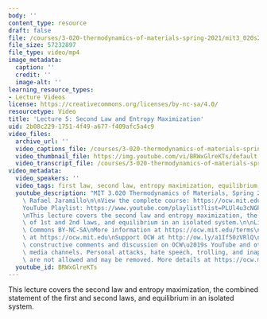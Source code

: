 ```yaml
---
body: ''
content_type: resource
draft: false
file: /courses/3-020-thermodynamics-of-materials-spring-2021/mit3_020s21_lecture_05_1080p_360p_16_9.mp4
file_size: 57232897
file_type: video/mp4
image_metadata:
  caption: ''
  credit: ''
  image-alt: ''
learning_resource_types:
- Lecture Videos
license: https://creativecommons.org/licenses/by-nc-sa/4.0/
resourcetype: Video
title: 'Lecture 5: Second Law and Entropy Maximization'
uid: 2b08c229-1751-4f49-a677-f409afc5a4c9
video_files:
  archive_url: ''
  video_captions_file: /courses/3-020-thermodynamics-of-materials-spring-2021/1n01PTKKUYgmytih-cp4bx94I4vRr-fxR_transcript.webvtt
  video_thumbnail_file: https://img.youtube.com/vi/BRWxGlreKTs/default.jpg
  video_transcript_file: /courses/3-020-thermodynamics-of-materials-spring-2021/1n01PTKKUYgmytih-cp4bx94I4vRr-fxR_transcript.pdf
video_metadata:
  video_speakers: ''
  video_tags: first law, second law, entropy maximization, equilibrium, isolated system
  youtube_description: "MIT 3.020 Thermodynamics of Materials, Spring 2021\nInstructor:\
    \ Rafael Jaramillo\n\nView the complete course: https://ocw.mit.edu/courses/3-020-thermodynamics-of-materials-spring-2021/\n\
    YouTube Playlist: https://www.youtube.com/playlist?list=PLUl4u3cNGP61g-yRbJz4ghFPJLiok1HxX\n\
    \nThis lecture covers the second law and entropy maximization, the combined statement\
    \ of 1st and 2nd laws, and equilibrium in an isolated system.\n\nLicense: Creative\
    \ Commons BY-NC-SA\nMore information at https://ocw.mit.edu/terms\nMore courses\
    \ at https://ocw.mit.edu\nSupport OCW at http://ow.ly/a1If50zVRlQ\n\nWe encourage\
    \ constructive comments and discussion on OCW\u2019s YouTube and other social\
    \ media channels. Personal attacks, hate speech, trolling, and inappropriate comments\
    \ are not allowed and may be removed. More details at https://ocw.mit.edu/comments."
  youtube_id: BRWxGlreKTs
---
```

This lecture covers the second law and entropy maximization, the combined statement of the first and second laws, and equilibrium in an isolated system.